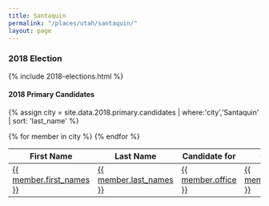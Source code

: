 ```yaml
---
title: Santaquin
permalink: "/places/utah/santaquin/"
layout: page
---
```


### 2018 Election

{% include 2018-elections.html %}

#### 2018 Primary Candidates
{% assign city = site.data.2018.primary.candidates | where:'city','Santaquin' | sort: 'last_name' %}
<table>
<thead>
  <th>First Name</th>
  <th>Last Name</th>
  <th>Candidate for</th>
  <th>City</th>
  <th>County</th>
</thead>
<tbody>
{% for member in city  %}
  <tr>
    <td><a href="{{ site.url }}/people/{{ member.id }}">{{ member.first_names }}</a></td>
    <td><a href="{{ site.url }}/people/{{ member.id }}">{{ member.last_names }}</a></td>
    <td><a href="{{ site.url }}/office/{{ member.office | downcase | replace: ' ','-' | replace: '.','' | replace: '(','' | replace: ')','' }}">{{ member.office }}</a></td>
    <td><a href="{{ site.url }}/places/{{ member.county | downcase | replace: ' ','-' }}/{{ member.city | downcase | replace: ' ','-' }}">{{ member.city }}</a></td>
    <td><a href="{{ site.url }}/places/{{ member.county | downcase | replace: ' ','-' }}">{{ member.county }}</a></td>
  </tr>
{% endfor %}
</tbody>
</table>
